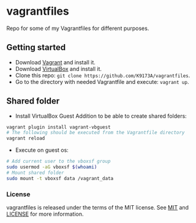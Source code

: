 # vagrantfiles
Repo for some of my Vagrantfiles for different purposes.

## Getting started
* Download [Vagrant](https://www.vagrantup.com/) and install it.
* Download [VirtualBox](https://www.virtualbox.org/wiki/Downloads) and install it.
* Clone this repo: `git clone https://github.com/K9173A/vagrantfiles`.
* Go to the directory with needed Vagrantfile and execute: `vagrant up`.

## Shared folder
* Install VirtualBox Guest Addition to be able to create shared folders:
```bash
vagrant plugin install vagrant-vbguest
# The following should be executed from the Vagrantfile directory
vagrant reload
```
* Execute on guest os:
```bash
# Add current user to the vboxsf group
sudo usermod -aG vboxsf $(whoami)
# Mount shared folder
sudo mount -t vboxsf data /vagrant_data
```

### License
vagrantfiles is released under the terms of the MIT license.  See [MIT](https://opensource.org/licenses/MIT) and [LICENSE](https://github.com/K9173A/vagrantfiles/blob/master/LICENSE) for more information.